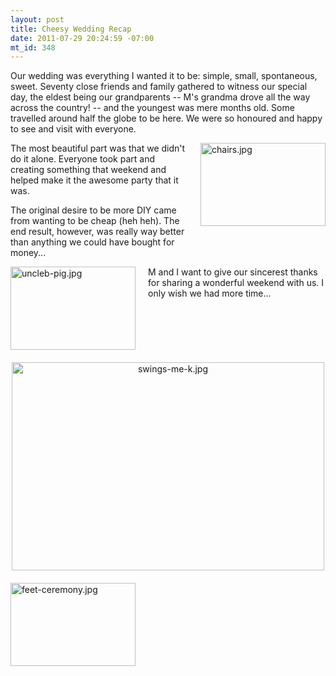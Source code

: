 ```yaml
--- 
layout: post
title: Cheesy Wedding Recap
date: 2011-07-29 20:24:59 -07:00
mt_id: 348
---
```

Our wedding was everything I wanted it to be: simple, small, spontaneous, sweet. Seventy close friends and family gathered to witness our special day, the eldest being our grandparents -- M's grandma drove all the way across the country! -- and the youngest was mere months old. Some travelled around half the globe to be here. We were so honoured and happy to see and visit with everyone.

<a href="http://threeofakind.ca/wedding/assets_c/2011/07/chairs-5.html" onclick="window.open('http://threeofakind.ca/wedding/assets_c/2011/07/chairs-5.html','popup','width=800,height=533,scrollbars=no,resizable=no,toolbar=no,directories=no,location=no,menubar=no,status=no,left=0,top=0'); return false"><img src="http://threeofakind.ca/wedding/assets_c/2011/07/chairs-thumb-200x133-5.jpg" width="200" height="133" alt="chairs.jpg" class="mt-image-right" style="float: right; margin: 0 0 20px 20px;" /></a>

The most beautiful part was that we didn't do it alone. Everyone took part and creating something that weekend and helped make it the awesome party that it was.

The original desire to be more DIY came from wanting to be cheap (heh heh). The end result, however, was really way better than anything we could have bought for money...

<a href="http://threeofakind.ca/wedding/assets_c/2011/07/uncleb-pig-10.html" onclick="window.open('http://threeofakind.ca/wedding/assets_c/2011/07/uncleb-pig-10.html','popup','width=800,height=533,scrollbars=no,resizable=no,toolbar=no,directories=no,location=no,menubar=no,status=no,left=0,top=0'); return false"><img src="http://threeofakind.ca/wedding/assets_c/2011/07/uncleb-pig-thumb-200x133-10.jpg" width="200" height="133" alt="uncleb-pig.jpg" class="mt-image-left" style="float: left; margin: 0 20px 20px 0;" /></a>

M and I want to give our sincerest thanks for sharing a wonderful weekend with us. I only wish we had more time...

<a href="http://threeofakind.ca/wedding/assets_c/2011/07/swings-me-k-9.html" onclick="window.open('http://threeofakind.ca/wedding/assets_c/2011/07/swings-me-k-9.html','popup','width=800,height=533,scrollbars=no,resizable=no,toolbar=no,directories=no,location=no,menubar=no,status=no,left=0,top=0'); return false"><img src="http://threeofakind.ca/wedding/assets_c/2011/07/swings-me-k-thumb-500x333-9.jpg" width="500" height="333" alt="swings-me-k.jpg" class="mt-image-center" style="text-align: center; display: block; margin: 0 auto 20px;" /></a>

<a href="http://threeofakind.ca/wedding/assets_c/2011/07/feet-ceremony-8.html" onclick="window.open('http://threeofakind.ca/wedding/assets_c/2011/07/feet-ceremony-8.html','popup','width=800,height=533,scrollbars=no,resizable=no,toolbar=no,directories=no,location=no,menubar=no,status=no,left=0,top=0'); return false"><img src="http://threeofakind.ca/wedding/assets_c/2011/07/feet-ceremony-thumb-200x133-8.jpg" width="200" height="133" alt="feet-ceremony.jpg" class="mt-image-left" style="float: left; margin: 0 20px 20px 0;" /></a> 
